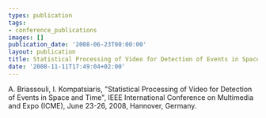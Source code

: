 ```yaml
---
types: publication
tags:
- conference_publications
images: []
publication_date: '2008-06-23T00:00:00'
layout: publication
title: Statistical Processing of Video for Detection of Events in Space and Time
date: '2008-11-11T17:49:04+02:00'
---
```

A. Briassouli, I. Kompatsiaris, &quot;Statistical Processing of Video for Detection of Events in Space and Time&quot;, IEEE International Conference on Multimedia and Expo (ICME), June 23-26, 2008, Hannover, Germany.
